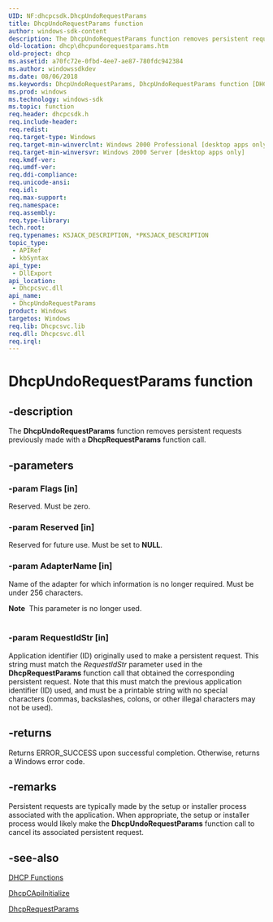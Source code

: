 ```yaml
---
UID: NF:dhcpcsdk.DhcpUndoRequestParams
title: DhcpUndoRequestParams function
author: windows-sdk-content
description: The DhcpUndoRequestParams function removes persistent requests previously made with a DhcpRequestParams function call.
old-location: dhcp\dhcpundorequestparams.htm
old-project: dhcp
ms.assetid: a70fc72e-0fbd-4ee7-ae87-780fdc942384
ms.author: windowssdkdev
ms.date: 08/06/2018
ms.keywords: DhcpUndoRequestParams, DhcpUndoRequestParams function [DHCP], _dhcp_dhcpundorequestparams, dhcp.dhcpundorequestparams, dhcpcsdk/DhcpUndoRequestParams
ms.prod: windows
ms.technology: windows-sdk
ms.topic: function
req.header: dhcpcsdk.h
req.include-header: 
req.redist: 
req.target-type: Windows
req.target-min-winverclnt: Windows 2000 Professional [desktop apps only]
req.target-min-winversvr: Windows 2000 Server [desktop apps only]
req.kmdf-ver: 
req.umdf-ver: 
req.ddi-compliance: 
req.unicode-ansi: 
req.idl: 
req.max-support: 
req.namespace: 
req.assembly: 
req.type-library: 
tech.root: 
req.typenames: KSJACK_DESCRIPTION, *PKSJACK_DESCRIPTION
topic_type:
 - APIRef
 - kbSyntax
api_type:
 - DllExport
api_location:
 - Dhcpcsvc.dll
api_name:
 - DhcpUndoRequestParams
product: Windows
targetos: Windows
req.lib: Dhcpcsvc.lib
req.dll: Dhcpcsvc.dll
req.irql: 
---
```


# DhcpUndoRequestParams function


## -description


The 
<b>DhcpUndoRequestParams</b> function removes persistent requests previously made with a 
<b>DhcpRequestParams</b> function call.


## -parameters




### -param Flags [in]

Reserved. Must be zero.


### -param Reserved [in]

Reserved for future use. Must be set to <b>NULL</b>.


### -param AdapterName [in]

Name of the adapter for which information is no longer required.  Must be under 256 characters.

<div class="alert"><b>Note</b>  This parameter is no longer used.</div>
<div> </div>

### -param RequestIdStr [in]

Application identifier (ID) originally used to make a persistent request. This string must match the <i>RequestIdStr</i> parameter used in the 
<b>DhcpRequestParams</b> function call that obtained the corresponding persistent request. Note that this must match the previous application identifier (ID) used, and must be a printable string with no special characters (commas, backslashes, colons, or other illegal characters may not be used).


## -returns



Returns ERROR_SUCCESS upon successful completion. Otherwise, returns a Windows error code.




## -remarks



Persistent requests are typically made by the setup or installer process associated with the application. When appropriate, the setup or installer process would likely make the 
<b>DhcpUndoRequestParams</b> function call to cancel its associated persistent request.




## -see-also




<a href="https://msdn.microsoft.com/ca859a72-51d3-4bd5-96b9-7a9a2df95595">DHCP Functions</a>



<a href="https://msdn.microsoft.com/b4bc8b02-63b4-4751-a963-25336e8ae426">DhcpCApiInitialize</a>



<a href="https://msdn.microsoft.com/5fcbd1d9-8170-4c2b-ac98-6c04107c46e7">DhcpRequestParams</a>
 

 

